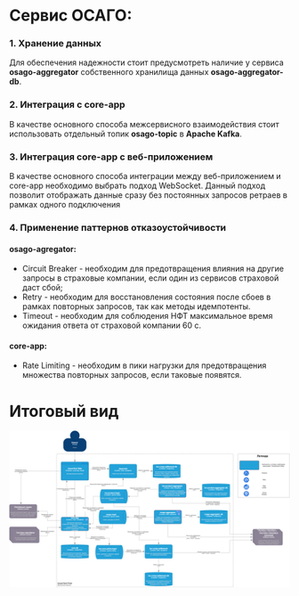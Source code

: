 # Сервис ОСАГО:
### 1. Хранение данных
Для обеспечения надежности стоит предусмотреть наличие у сервиса **osago-aggregator** собственного хранилища данных **osago-aggregator-db**.
### 2. Интеграция с core-app
В качестве основного способа межсервисного взаимодействия стоит использовать отдельный топик **osago-topic** в **Apache Kafka**.
### 3. Интеграция core-app с веб-приложением
В качестве основного способа интеграции между веб-приложением и core-app необходимо выбрать подход WebSocket. Данный подход позволит отображать данные сразу без постоянных запросов ретраев в рамках одного подключения  
### 4. Применение паттернов отказоустойчивости
#### osago-agregator: 
* Circuit Breaker - необходим для предотвращения влияния на другие запросы в страховые компании, если один из сервисов страховой даст сбой;
* Retry - необходим для восстановления состояния после сбоев в рамках повторных запросов, так как методы идемпотенты.
* Timeout - необходим для соблюдения НФТ максимальное время ожидания ответа от страховой компании 60 с.
#### core-app:
* Rate Limiting - необходим в пики нагрузки для предотвращения множества повторных запросов, если таковые появятся.

# Итоговый вид
![InsureTech_C4_сontainer-diagram.png](/Exc4/InsureTech_C4_сontainer-diagram.png)